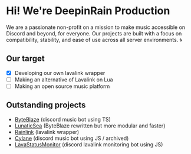# Hi! We're DeepinRain Production

We are a passionate non-profit on a mission to make music accessible on Discord and beyond, for everyone. Our projects are built with a focus on compatibility, stability, and ease of use across all server environments. 🌀

## Our target

- [x] Developing our own lavalink wrapper
- [ ] Making an alternative of Lavalink on Lua
- [ ] Making an open source music platform

## Outstanding projects

- [ByteBlaze](https://github.com/RainyXeon/ByteBlaze) (discord music bot using TS)
- [LunaticSea](https://github.com/LunaticSea) (ByteBlaze rewritten but more modular and faster)
- [Rainlink](https://github.com/RainyXeon/Rainlink) (lavalink wrapper)
- [Cylane](https://github.com/RainyXeon/Cylane) (discord music bot using JS / archived)
- [LavaStatusMonitor](https://github.com/RainyXeon/LavaStatusMonitor) (discord lavalink monitoring bot using JS)
